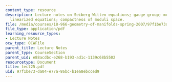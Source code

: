 ```yaml
---
content_type: resource
description: Lecture notes on Seiberg-Witten equations; gauge group; moduli space;
  linearized equations; compactness of moduli space.
file: /media/courses/18-966-geometry-of-manifolds-spring-2007/97f1be73da04e77a86bcb1ea8ebcced9_lect25.pdf
file_type: application/pdf
learning_resource_types:
- Lecture Notes
ocw_type: OCWFile
parent_title: Lecture Notes
parent_type: CourseSection
parent_uid: e88acdbc-e268-b193-ad1c-1139c68b5502
resourcetype: Document
title: lect25.pdf
uid: 97f1be73-da04-e77a-86bc-b1ea8ebcced9
---
```

